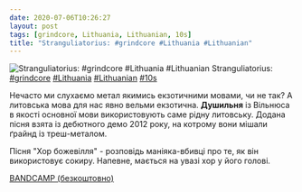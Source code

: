 ```yaml
---
date: 2020-07-06T10:26:27
layout: post
tags: [grindcore, Lithuania, Lithuanian, 10s]
title: "Stranguliatorius: #grindcore #Lithuania #Lithuanian"
---
```

![Stranguliatorius: #grindcore #Lithuania #Lithuanian](https://f4.bcbits.com/img/a1963706497_5.jpg)
Stranguliatorius: [#grindcore](/tags/#grindcore) [#Lithuania](/tags/#Lithuania) [#Lithuanian](/tags/#Lithuanian) [#10s](/tags/#10s)

Нечасто ми слухаємо метал якимись екзотичними мовами, чи не так? А литовська мова для нас явно вельми екзотична. **Душильня** із Вільнюса в якості основної мови використовують саме рідну литовську. Додана пісня взята із дебютного демо 2012 року, на котрому вони мішали ґрайнд із треш-металом.

Пісня &quot;Хор божевілля&quot; - розповідь маніяка-вбивці про те, як він використовує сокиру. Напевне, мається на увазі хор у його голові.

[BANDCAMP (безкоштовно)](https://stranguliatorius.bandcamp.com/album/demo-2012)